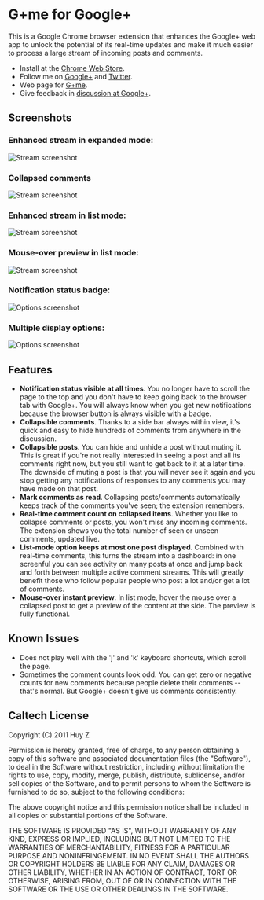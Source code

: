 G+me for Google+
================

This is a Google Chrome browser extension that enhances the Google+ web app
to unlock the potential of its real-time updates and make it much easier to
process a large stream of incoming posts and comments.

- Install at the [Chrome Web Store](http://goo.gl/jlY8E).
- Follow me on [Google+](http://goo.gl/UmSoR) and [Twitter](http://twitter.com/huyplus).
- Web page for [G+me](http://huyz.us/google-plus-me/).
- Give feedback in [discussion at Google+](http://goo.gl/VwkwX).


Screenshots
-----------

### Enhanced stream in expanded mode: ###

![Stream
screenshot](google-plus-me/raw/master/screenshots/screenshot-gpme-expanded-fullsize.png)

### Collapsed comments ###

![Stream
screenshot](google-plus-me/raw/master/screenshots/screenshot-gpme-collapsed-comments-fullsize.png)

### Enhanced stream in list mode: ###

![Stream
screenshot](google-plus-me/raw/master/screenshots/screenshot-gpme-stream-fullsize.png)

### Mouse-over preview in list mode: ###

![Stream
screenshot](google-plus-me/raw/master/screenshots/screenshot-gpme-preview.png)

### Notification status badge: ###

![Options
screenshot](google-plus-me/raw/master/screenshots/screenshot-gpme-browser-icon-cropped.png)

### Multiple display options: ###

![Options
screenshot](google-plus-me/raw/master/screenshots/screenshot-gpme-options.png)

Features
--------
 *  **Notification status visible at all times**.  You no longer have to scroll
    the page to the top and you don't have to keep going back to the browser
    tab with Google+.  You will always know when you get new notifications
    because the browser button is always visible with a badge.
 *  **Collapsible comments**. Thanks to a side bar always within view, it's quick
    and easy to hide hundreds of comments from anywhere in the discussion.
 *  **Collapsible posts**.  You can hide and unhide a post without muting it.
    This is great if you're not really interested in seeing a post and all its
    comments right now, but you still want to get back to it at a later time.
    The downside of muting a post is that you will never see it again and
    you stop getting any notifications of responses to any comments you may
    have made on that post.
 *  **Mark comments as read**. Collapsing posts/comments automatically
    keeps track of the comments you've seen; the extension remembers.
 *  **Real-time comment count on collapsed items**.  Whether you like to collapse
    comments or posts, you won't miss any incoming comments.  The extension shows you
    the total number of seen or unseen comments, updated live.
 *  **List-mode option keeps at most one post displayed**.  Combined with
    real-time comments, this turns the stream into a dashboard: in one
    screenful you can see activity on many posts at once and jump back and
    forth between multiple active comment streams. This will greatly benefit
    those who follow popular people who post a lot and/or get a lot of comments.
 *  **Mouse-over instant preview**.  In list mode, hover the mouse over a
    collapsed post to get a preview of the content at the side.  The preview is fully
    functional.

Known Issues
------------
 *  Does not play well with the 'j' and 'k' keyboard shortcuts, which scroll
    the page.
 *  Sometimes the comment counts look odd. You can get zero or negative counts
    for new comments because people delete their comments -- that's normal. But
    Google+ doesn't give us comments consistently.


Caltech License
---------------

Copyright (C) 2011 Huy Z

Permission is hereby granted, free of charge, to any person obtaining
a copy of this software and associated documentation files (the
"Software"), to deal in the Software without restriction, including
without limitation the rights to use, copy, modify, merge, publish,
distribute, sublicense, and/or sell copies of the Software, and to
permit persons to whom the Software is furnished to do so, subject to
the following conditions:

The above copyright notice and this permission notice shall be
included in all copies or substantial portions of the Software.

THE SOFTWARE IS PROVIDED "AS IS", WITHOUT WARRANTY OF ANY KIND,
EXPRESS OR IMPLIED, INCLUDING BUT NOT LIMITED TO THE WARRANTIES OF
MERCHANTABILITY, FITNESS FOR A PARTICULAR PURPOSE AND
NONINFRINGEMENT. IN NO EVENT SHALL THE AUTHORS OR COPYRIGHT HOLDERS BE
LIABLE FOR ANY CLAIM, DAMAGES OR OTHER LIABILITY, WHETHER IN AN ACTION
OF CONTRACT, TORT OR OTHERWISE, ARISING FROM, OUT OF OR IN CONNECTION
WITH THE SOFTWARE OR THE USE OR OTHER DEALINGS IN THE SOFTWARE.
